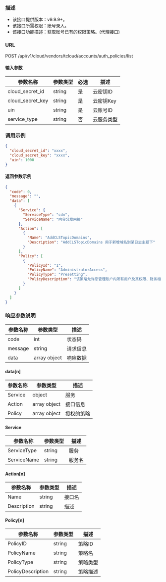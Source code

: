 ### 描述

- 该接口提供版本：v9.9.9+。
- 该接口所需权限：账号录入。
- 该接口功能描述：获取账号已有的权限策略。(代理接口)

### URL

POST /api/v1/cloud/vendors/tcloud/accounts/auth_policies/list

#### 输入参数

| 参数名称             | 参数类型   | 必选 | 描述     |
|------------------|--------|----|--------|
| cloud_secret_id  | string | 是  | 云密钥ID  |
| cloud_secret_key | string | 是  | 云密钥Key |
| uin              | string | 是  | 云账号ID  |
| service_type     | string | 否  | 云服务类型  |

### 调用示例

```json
{
  "cloud_secret_id": "xxxx",
  "cloud_secret_key": "xxxx",
  "uin": 1000
}
```

#### 返回参数示例

```json
{
  "code": 0,
  "message": "",
  "data": [
    {
      "Service": {
        "ServiceType": "cdn",
        "ServiceName": "内容分发网络"
      },
      "Action": [
        {
          "Name": "AddCLSTopicDomains",
          "Description": "AddCLSTopicDomains 用于新增域名到某日志主题下"
        }
      ],
      "Policy": [
        {
          "PolicyId": "1",
          "PolicyName": "AdministratorAccess",
          "PolicyType": "Presetting",
          "PolicyDescription": "该策略允许您管理账户内所有用户及其权限、财务相关的信息、云服务资产。"
        }
      ]
    }
  ]
}
```

### 响应参数说明

| 参数名称    | 参数类型         | 描述   |
|---------|--------------|------|
| code    | int          | 状态码  |
| message | string       | 请求信息 |
| data    | array object | 响应数据 |

#### data[n]

| 参数名称    | 参数类型         | 描述    |
|---------|--------------|-------|
| Service | object       | 服务    |
| Action  | array object | 接口信息  |
| Policy  | array object | 授权的策略 |

#### Service

| 参数名称        | 参数类型   | 描述  |
|-------------|--------|-----|
| ServiceType | string | 服务  |
| ServiceName | string | 服务名 |

#### Action[n]

| 参数名称        | 参数类型   | 描述  |
|-------------|--------|-----|
| Name        | string | 接口名 |
| Description | string | 描述  |

#### Policy[n]

| 参数名称              | 参数类型   | 描述   |
|-------------------|--------|------|
| PolicyID          | string | 策略ID |
| PolicyName        | string | 策略名  |
| PolicyType        | string | 策略类型 |
| PolicyDescription | string | 策略描述 |
